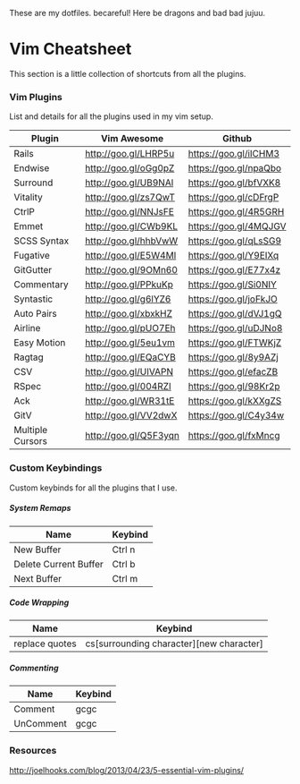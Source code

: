 These are my dotfiles. becareful! Here be dragons and bad bad jujuu. 

# Vim Cheatsheet
This section is a little collection of shortcuts from all the plugins.

### Vim Plugins
List and details for all the plugins used in my vim setup.

|Plugin|Vim Awesome|Github|
|---|---|---|
|Rails|http://goo.gl/LHRP5u|https://goo.gl/iICHM3|
|Endwise|http://goo.gl/oGg0pZ|https://goo.gl/npaQbo|
|Surround|http://goo.gl/UB9NAl|https://goo.gl/bfVXK8|
|Vitality|http://goo.gl/zs7QwT|https://goo.gl/cDFrgP|
|CtrlP|http://goo.gl/NNJsFE|https://goo.gl/4R5GRH|
|Emmet|http://goo.gl/CWb9KL|https://goo.gl/4MQJGV|
|SCSS Syntax|http://goo.gl/hhbVwW|https://goo.gl/qLsSG9|
|Fugative|http://goo.gl/E5W4Ml|https://goo.gl/Y9EIXq|
|GitGutter|http://goo.gl/9OMn60|https://goo.gl/E77x4z|
|Commentary|http://goo.gl/PPkuKp|https://goo.gl/Si0NIY|
|Syntastic|http://goo.gl/g6lYZ6|https://goo.gl/joFkJO|
|Auto Pairs|http://goo.gl/xbxkHZ|https://goo.gl/dVJ1gQ|
|Airline|http://goo.gl/pUO7Eh|https://goo.gl/uDJNo8|
|Easy Motion|http://goo.gl/5eu1vm|https://goo.gl/FTWKjZ|
|Ragtag|http://goo.gl/EQaCYB|https://goo.gl/8y9AZj|
|CSV|http://goo.gl/UIVAPN|https://goo.gl/efacZB|
|RSpec|http://goo.gl/004RZI|https://goo.gl/98Kr2p|
|Ack|http://goo.gl/WR31tE|https://goo.gl/kXXgZS|
|GitV|http://goo.gl/VV2dwX|https://goo.gl/C4y34w|
|Multiple Cursors|http://goo.gl/Q5F3yqn|https://goo.gl/fxMncg|

### Custom Keybindings
Custom keybinds for all the plugins that I use.

##### System Remaps
|Name|Keybind|
|---|---|
|New Buffer|Ctrl n|
|Delete Current Buffer|Ctrl b|
|Next Buffer|Ctrl m|

##### Code Wrapping
|Name|Keybind|
|---|---|
|replace quotes|cs[surrounding character][new character]|

##### Commenting
|Name|Keybind|
|---|---|
|Comment|gcgc|
|UnComment|gcgc|

### Resources
http://joelhooks.com/blog/2013/04/23/5-essential-vim-plugins/
